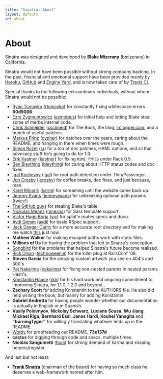 ```yaml
---
title: "Sinatra: About"
layout: default
id: about
---
```


About
=====

Sinatra was designed and developed by __Blake Mizerany__ (bmizerany) in
California.

Sinatra would not have been possible without strong company backing.
In the past, financial and emotional support have been provided mainly by
[Heroku](https://heroku.com), [GitHub](https://github.com) and
[Engine Yard](https://www.engineyard.com/), and is now taken care of by
[Travis CI](https://travis-ci.com/).

Special thanks to the following extraordinary individuals, without whom
Sinatra would not be possible:

* [Ryan Tomayko](https://tomayko.com/) ([rtomayko](https://github.com/rtomayko)) for constantly fixing
  whitespace errors __60d5006__
* [Ezra Zygmuntowicz](https://brainspl.at/) ([ezmobius](https://github.com/ezmobius)) for initial help and
  letting Blake steal some of merbs internal code.
* [Chris Schneider](https://gittr.com) ([cschneid](https://github.com/cschneid)) for The Book, the blog,
  [irclogger.com](https://irclogger.com/sinatra/), and a bunch of useful
  patches.
* [Markus Prinz](https://nuclearsquid.com/) ([cypher](https://github.com/cypher)) for patches over the
  years, caring about the README, and hanging in there when times were rough.
* [Simon Rozet](https://atonie.org/) ([sr](https://github.com/sr)) for a ton of doc patches, HAML options,
  and all that advocacy stuff he's going to do for 1.0.
* [Erik Kastner](https://metaatem.net/) ([kastner](https://github.com/kastner)) for fixing `MIME_TYPES` under
  Rack 0.5.
* [Ben Bleything](https://blog.bleything.net/) ([bleything](https://github.com/bleything)) for caring about HTTP
  status codes and doc fixes.
* [Igal Koshevoy](https://twitter.com/igalko) ([igal](https://github.com/igal)) for root path detection under
  Thin/Passenger.
* [Jon Crosby](https://joncrosby.me/) ([jcrosby](https://github.com/jcrosby)) for coffee breaks, doc fixes, and
  just because, man.
* [Karel Minarik](https://github.com/karmi) ([karmi](https://github.com/karmi)) for screaming until the
  website came back up.
* [Jeremy Evans](https://code.jeremyevans.net/) ([jeremyevans](https://github.com/jeremyevans)) for unbreaking
  optional path params (twice!)
* [The GitHub guys](https://github.com/) for stealing Blake's table.
* [Nickolas Means](https://nmeans.org/) ([nmeans](https://github.com/nmeans)) for Sass template support.
* [Victor Hugo Borja](https://github.com/vic) ([vic](https://github.com/vic)) for splat'n routes specs and
  doco.
* [Avdi Grimm](https://avdi.org/) ([avdi](https://github.com/avdi)) for basic RSpec support.
* [Jack Danger Canty](https://jåck.com/) for a more accurate root directory
  and for making me watch [this](https://www.youtube.com/watch?v=ueaHLHgskkw) just
  now.
* **Mathew Walker** for making escaped paths work with static files.
* **Millions of Us** for having the problem that led to Sinatra's conception.
* [Songbird](https://getsongbird.com/) for the problems that helped Sinatra's
  future become realized.
* [Rick Olson](https://techno-weenie.net/) ([technoweenie](https://github.com/technoweenie)) for the killer plug
  at RailsConf '08.
* **Steven Garcia** for the amazing custom artwork you see on 404's and 500's
* [Pat Nakajima](https://patnakajima.com/) ([nakajima](https://github.com/nakajima)) for fixing non-nested
  params in nested params Hash's.
* [Konstantin Haase](https://rkh.im) ([rkh](https://github.com/rkh)) for his hard work and ongoing
  commitment to improving Sinatra, for 1.1.0, 1.2.0 and beyond..
* **Zachary Scott** for adding Konstantin to the AUTHORS file. He also did help
  writing the book, but mainly for adding Konstantin.
* **Gabriel Andretta** for having people wonder whether our documentation is
  actually in English or in Spanish.
* **Vasily Polovnyov**, **Nickolay Schwarz**, **Luciano Sousa**, **Wu Jiang**,
  **Mickael Riga**, **Bernhard Essl**, **Janos Hardi**, **Kouhei Yanagita** and
  **"burningTyger"** for willingly translating whatever ends up in the README.
* [Wordy](https://wordy.com/) for proofreading our README. **73e137d**
* **cactus** for digging through code and specs, multiple times.
* **Nicolás Sanguinetti** ([foca](https://github.com/foca)) for strong demand of karma and shaping
  helpers/register.

And last but not least:

* **[Frank Sinatra](https://www.sinatra.com/)** (chairman of the board) for having so much class he
  deserves a web-framework named after him.

